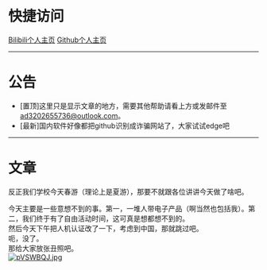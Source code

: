 # 快捷访问    
[Bilibili个人主页](https://space.bilibili.com/3537110394997567?spm_id_from=333.1007.0.0)       [Github个人主页](github.com/Xiaoyang4547)
***
# 公告  
* [置顶]这里只是显示文章的地方，需要其他帮助请看上方或发邮件至<ad3202655736@outlook.com>。
* [最新]国内软件好像都把github识别成诈骗网站了，大家试试edge吧
***
# 文章
反正我们学校今天春游（理论上是夏游），那要不就跟各位讲讲今天做了啥吧。  

今天主要是一些意想不到的事。第一，一堆人带电子产品（啊当然也包括我）。第二，我们终于有了自由活动时间，这可真是想都想不到的。  
然后今天下午把人机认证改了一下，考虑到中国，那就跳过吧。  
呃，没了。  
那给大家放张丑照吧。  
[![pVSWBQJ.jpg](https://s21.ax1x.com/2025/05/26/pVSWBQJ.jpg)](https://imgse.com/i/pVSWBQJ)
